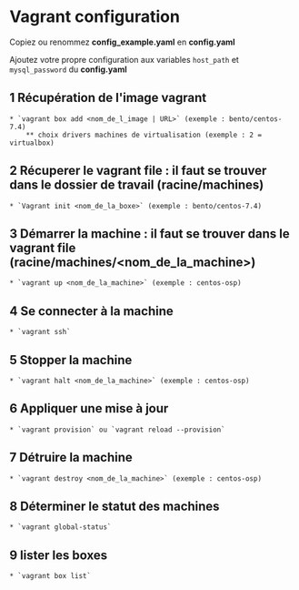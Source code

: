 # Vagrant configuration

Copiez ou renommez **config_example.yaml** en **config.yaml**

Ajoutez votre propre configuration aux variables `host_path` et `mysql_password` du **config.yaml**

## 1 Récupération de l'image vagrant
	* `vagrant box add <nom_de_l_image | URL>` (exemple : bento/centos-7.4)
		** choix drivers machines de virtualisation (exemple : 2 = virtualbox)

## 2 Récuperer le vagrant file : il faut se trouver dans le dossier de travail (racine/machines)
	* `Vagrant init <nom_de_la_boxe>` (exemple : bento/centos-7.4)

## 3 Démarrer la machine : il faut se trouver dans le vagrant file (racine/machines/<nom_de_la_machine>)
	* `vagrant up <nom_de_la_machine>` (exemple : centos-osp)

## 4 Se connecter à la machine
	* `vagrant ssh`	

## 5 Stopper la machine
	* `vagrant halt <nom_de_la_machine>` (exemple : centos-osp)

## 6 Appliquer une mise à jour
	* `vagrant provision` ou `vagrant reload --provision`

## 7 Détruire la machine
	* `vagrant destroy <nom_de_la_machine>` (exemple : centos-osp)

## 8 Déterminer le statut des machines
	* `vagrant global-status`

## 9 lister les boxes
	* `vagrant box list`
